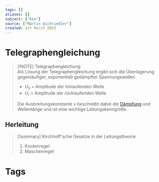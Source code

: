 ```yaml
---
tags: []
aliases: []
subject: ["ksn"]
source: ["Martin Aichriedler"]
created: 1st March 2023
---
```


# Telegraphengleichung

> [!NOTE] Telegraphengleichung  
> Als Lösung der Telegraphengleichung ergibt sich die Überlagerung gegenläufiger, exponentiell gedämpfter Spannungswellen
> - $U_{h}$ = Amplitude der hinlaufenden Welle
> - $U_{r}$ = Amplitude der rücklaufenden Welle
> 
> Die Ausbreitungskonstante $\gamma$ beschreibt dabei die [Dämpfung](../../hwe/Dämpfung.md) und Wellenlänge und ist eine wichtige Leitungskenngröße.

## Herleitung

> [!summary] Kirchhoff'sche Gesetze in der Leitungstheorie
> 1. Knotenregel
> 2. Maschenregel

# Tags